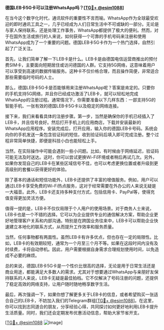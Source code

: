 **德国LEB卡5G卡可以注册WhatsApp吗？[[TG💪+ @esim1088](https://t.me/s/esim1088)]**

在当今这个数字化时代，通讯软件的重要性不言而喻。WhatsApp作为全球最受欢迎的即时通讯工具之一，几乎已经成为人们日常生活中不可或缺的一部分。无论是与家人保持联系，还是处理工作事务，WhatsApp都提供了极大的便利。然而，对于在国外生活或旅行的人来说，如何获得一个可靠的手机号码来注册和使用WhatsApp成为了一个重要的问题。德国LEB卡5G卡作为一个热门选择，自然引起了广泛关注。

首先，让我们简单了解一下LEB卡是什么。LEB卡是由德国电信运营商推出的预付费SIM卡，主要面向短期居住或访问德国的人群。它支持5G网络，这意味着用户可以享受到高速的数据传输服务。这种卡不仅价格合理，而且操作简便，非常适合那些需要临时号码的人士。

那么，德国LEB卡5G卡是否能够用来注册WhatsApp呢？答案是肯定的。只要你的手机支持5G网络，并且你已经成功激活了LEB卡，就可以轻松地完成WhatsApp的注册过程。通常情况下，你需要准备以下几样东西：一部支持5G的智能手机、一张有效的德国LEB卡5G卡以及稳定的网络连接。

接下来，我们来看看具体的注册步骤。第一步，当然是确保你的手机已经插入了LEB卡，并且信号良好。然后打开手机上的应用商店，下载并安装最新的WhatsApp应用程序。安装完成后，打开应用，输入你的德国LEB卡号码。系统会向你的手机发送一条包含验证码的短信，收到验证码后填入即可完成注册。整个过程非常简单快捷，即便是科技小白也能轻松上手。

当然，在实际操作中可能会遇到一些小问题。比如，有时候由于网络延迟，验证码可能无法及时送达。这时，你可以尝试更换Wi-Fi环境或者稍后再试几次。另外，如果你发现自己的LEB卡在某些区域信号不佳，也可以考虑更换位置或者升级到更高级别的套餐以获得更好的体验。

除了基本的通话和短信功能外，LEB卡还提供了丰富的增值服务。例如，用户可以通过LEB卡享受免费的Wi-Fi热点服务，这对于经常需要在外办公的人来说无疑是一大福音。此外，LEB卡还支持多种支付方式，包括信用卡、PayPal等，使得充值变得更加灵活方便。

值得一提的是，LEB卡不仅仅局限于个人用户的使用场景。对于商务人士来说，LEB卡也是一个不错的选择。它可以为企业提供专业的通信解决方案，帮助企业更好地管理客户关系和内部沟通。特别是在跨国业务往来中，LEB卡可以帮助企业快速建立本地化的联系方式，从而提升工作效率和服务质量。

当然，任何事物都有两面性。虽然LEB卡有许多优点，但也存在一定的局限性。比如，LEB卡的有效期较短，通常为一个月至三个月不等。如果在这段时间内没有及时续费，卡将自动停机。因此，用户需要根据自身需求合理规划使用时间，以免造成不必要的麻烦。

总的来说，德国LEB卡5G卡是一个性价比很高的选择，无论是用于日常生活还是商业用途，都能满足大多数人的需求。尤其对于想要通过WhatsApp与亲朋好友保持联系的人来说，LEB卡无疑是最佳拍档。它不仅解决了号码注册的问题，还提供了稳定高效的网络支持，让用户随时随地畅享数字生活。

最后，再次强调一下，如果你想了解更多关于LEB卡的信息，或者希望购买一张适合自己的LEB卡，不妨加入我们的Telegram群组[[TG💪+ @esim1088](https://t.me/s/esim1088)]。在这里，你可以找到志同道合的朋友，分享经验心得，共同探讨如何更好地利用LEB卡提升生活质量。同时，我们还会定期发布优惠活动信息，帮助大家节省开支。

[[TG💪+ @esim1088](https://t.me/s/esim1088) ![Image](https://i.postimg.cc/4NQfJmqS/Snipaste-2025-05-13-00-14-12.png)]